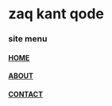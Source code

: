 <html>
  <head>
    <title>CONTACT</title>
  </head>
<body>
  <h1>zaq kant qode</h1>
  <h3><b>site menu</b></h3>
  <h4><a href="index.html">HOME</a></h4>
  <h4><a href="about.html">ABOUT</a></h4>
  <h4><a href="contact.html">CONTACT</a></h4>
 
</body>
</html>
